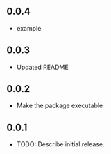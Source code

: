 ## 0.0.4
* example
## 0.0.3
* Updated README
## 0.0.2
* Make the package executable

## 0.0.1

* TODO: Describe initial release.
